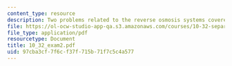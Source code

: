 ```yaml
---
content_type: resource
description: Two problems related to the reverse osmosis systems covered in class.
file: https://ol-ocw-studio-app-qa.s3.amazonaws.com/courses/10-32-separation-processes-spring-2005/97cba3cf7f6cf37f715b71f7c5c4a577_10_32_exam2.pdf
file_type: application/pdf
resourcetype: Document
title: 10_32_exam2.pdf
uid: 97cba3cf-7f6c-f37f-715b-71f7c5c4a577
---
```

